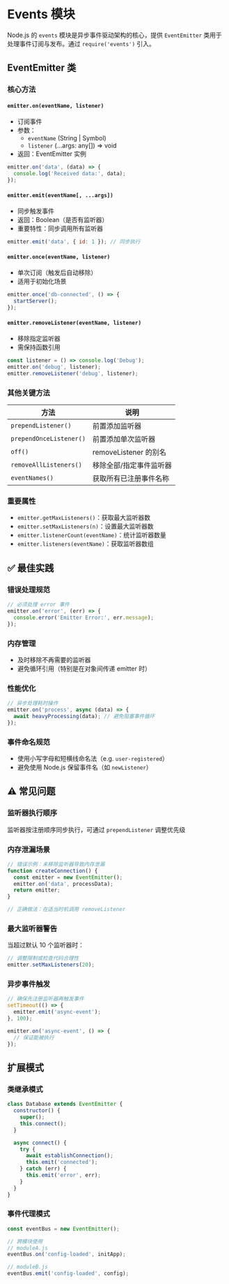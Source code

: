 # Events 模块

Node.js 的 `events` 模块是异步事件驱动架构的核心，提供 `EventEmitter` 类用于处理事件订阅与发布。通过 `require('events')` 引入。

## EventEmitter 类

### 核心方法

#### `emitter.on(eventName, listener)`
- 订阅事件
- 参数：
  - `eventName` (String | Symbol)
  - `listener` (...args: any[]) => void
- 返回：EventEmitter 实例

```js
emitter.on('data', (data) => {
  console.log('Received data:', data);
});
```

#### `emitter.emit(eventName[, ...args])`
- 同步触发事件
- 返回：Boolean（是否有监听器）
- 重要特性：同步调用所有监听器

```js
emitter.emit('data', { id: 1 }); // 同步执行
```

#### `emitter.once(eventName, listener)`
- 单次订阅（触发后自动移除）
- 适用于初始化场景

```js
emitter.once('db-connected', () => {
  startServer();
});
```

#### `emitter.removeListener(eventName, listener)`
- 移除指定监听器
- 需保持函数引用

```js
const listener = () => console.log('Debug');
emitter.on('debug', listener);
emitter.removeListener('debug', listener);
```

### 其他关键方法
| 方法                    | 说明                    |
| ----------------------- | ----------------------- |
| `prependListener()`     | 前置添加监听器          |
| `prependOnceListener()` | 前置添加单次监听器      |
| `off()`                 | removeListener 的别名   |
| `removeAllListeners()`  | 移除全部/指定事件监听器 |
| `eventNames()`          | 获取所有已注册事件名称  |

### 重要属性
- `emitter.getMaxListeners()`：获取最大监听器数
- `emitter.setMaxListeners(n)`：设置最大监听器数
- `emitter.listenerCount(eventName)`：统计监听器数量
- `emitter.listeners(eventName)`：获取监听器数组

## ✅ 最佳实践

### 错误处理规范
```js
// 必须处理 error 事件
emitter.on('error', (err) => {
  console.error('Emitter Error:', err.message);
});
```

### 内存管理
- 及时移除不再需要的监听器
- 避免循环引用（特别是在对象间传递 emitter 时）

### 性能优化
```js
// 异步处理耗时操作
emitter.on('process', async (data) => {
  await heavyProcessing(data); // 避免阻塞事件循环
});
```

### 事件命名规范
- 使用小写字母和短横线命名法（e.g. `user-registered`）
- 避免使用 Node.js 保留事件名（如 `newListener`）

## ⚠️ 常见问题

### 监听器执行顺序
监听器按注册顺序同步执行，可通过 `prependListener` 调整优先级

### 内存泄漏场景
```js
// 错误示例：未移除监听器导致内存泄漏
function createConnection() {
  const emitter = new EventEmitter();
  emitter.on('data', processData);
  return emitter;
}

// 正确做法：在适当时机调用 removeListener
```

### 最大监听器警告
当超过默认 10 个监听器时：
```js
// 调整限制或检查代码合理性
emitter.setMaxListeners(20);
```

### 异步事件触发
```js
// 确保先注册监听器再触发事件
setTimeout(() => {
  emitter.emit('async-event');
}, 100);

emitter.on('async-event', () => {
  // 保证能被执行
});
```

## 扩展模式

### 类继承模式
```js
class Database extends EventEmitter {
  constructor() {
    super();
    this.connect();
  }

  async connect() {
    try {
      await establishConnection();
      this.emit('connected');
    } catch (err) {
      this.emit('error', err);
    }
  }
}
```

### 事件代理模式
```js
const eventBus = new EventEmitter();

// 跨模块使用
// moduleA.js
eventBus.on('config-loaded', initApp);

// moduleB.js
eventBus.emit('config-loaded', config);
```
